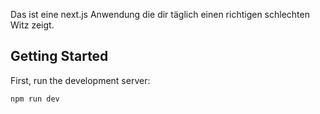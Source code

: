 Das ist eine next.js Anwendung die dir täglich einen richtigen schlechten Witz zeigt.

## Getting Started

First, run the development server:

```bash
npm run dev
```
